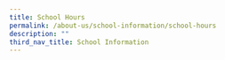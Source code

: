 ```yaml
---
title: School Hours
permalink: /about-us/school-information/school-hours
description: ""
third_nav_title: School Information
---
```

